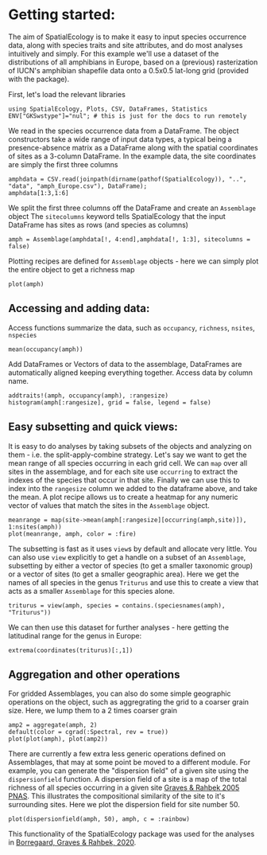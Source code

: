 # Getting started:

The aim of SpatialEcology is to make it easy to input species occurrence data, along with species traits and site attributes, 
and do most analyses intuitively and simply. For this example we'll use a dataset of the distributions of all amphibians
in Europe, based on a (previous) rasterization of IUCN's amphibian shapefile data onto a 0.5x0.5 lat-long grid (provided 
with the package).

First, let's load the relevant libraries
```@example tutorial
using SpatialEcology, Plots, CSV, DataFrames, Statistics
ENV["GKSwstype"]="nul"; # this is just for the docs to run remotely
```

We read in the species occurrence data from a DataFrame.
The object constructors take a wide range of input data types, a typical being a presence-absence matrix 
as a DataFrame along with the spatial coordinates of sites as a 3-column DataFrame.
In the example data, the site coordinates are simply the first three columns
```@example tutorial
amphdata = CSV.read(joinpath(dirname(pathof(SpatialEcology)), "..", "data", "amph_Europe.csv"), DataFrame);
amphdata[1:3,1:6]
```

We split the first three columns off the DataFrame and create an `Assemblage` object
The `sitecolumns` keyword tells SpatialEcology that the input DataFrame has sites as rows (and species as columns)
```@example tutorial
amph = Assemblage(amphdata[!, 4:end],amphdata[!, 1:3], sitecolumns = false)
```

Plotting recipes are defined for `Assemblage` objects - here we can simply plot the entire object to get a richness map
```@example tutorial
plot(amph)
```

## Accessing and adding data:
Access functions summarize the data, such as `occupancy`, `richness`, `nsites`, `nspecies`
```@example tutorial
mean(occupancy(amph))
```
Add DataFrames or Vectors of data to the assemblage, DataFrames are automatically aligned keeping everything together. Access data by column name.
```@example tutorial
addtraits!(amph, occupancy(amph), :rangesize)
histogram(amph[:rangesize], grid = false, legend = false)
```

## Easy subsetting and quick views:
It is easy to do analyses by taking subsets of the objects and analyzing on them - i.e.
the split-apply-combine strategy. Let's say we want to get the mean range of all species 
occurring in each grid cell. We can `map` over all sites in the assemblage, and for each
site use `occurring` to extract the indexes of the species that occur in that site. Finally
we can use this to index into the `rangesize` column we added to the dataframe above, and 
take the mean. A plot recipe allows us to create a heatmap for any numeric vector of values
that match the sites in the `Assemblage` object.
```@example tutorial
meanrange = map(site->mean(amph[:rangesize][occurring(amph,site)]), 1:nsites(amph))
plot(meanrange, amph, color = :fire)
```

The subsetting is fast as it uses `view`s by default and allocate very little. You
can also use `view` explicitly to get a handle on a subset of an `Assemblage`, subsetting
by either a vector of species (to get a smaller taxonomic group) or a vector of sites (to
get a smaller geographic area). Here we get the names of all species in the genus `Triturus`
and use this to create a view that acts as a smaller `Assemblage` for this species alone.
```@example tutorial
triturus = view(amph, species = contains.(speciesnames(amph), "Triturus"))
```
We can then use this dataset for further analyses - here getting the latitudinal range for
the genus in Europe:
```@example tutorial
extrema(coordinates(triturus)[:,1])
```

## Aggregation and other operations
For gridded Assemblages, you can also do some simple geographic operations on the object,
such as aggregrating the grid to a coarser grain size. Here, we lump them to a 2 times
coarser grain
```@example tutorial
amp2 = aggregate(amph, 2)
default(color = cgrad(:Spectral, rev = true))
plot(plot(amph), plot(amp2))
```

There are currently a few extra less generic operations defined on Assemblages, that
may at some point be moved to a different module. For example, you can generate the 
"dispersion field" of a given site using the `dispersionfield` function. A dispersion
field of a site is a map of the total richness of all species occurring in a given site 
[Graves & Rahbek 2005 PNAS](http://macroecointern.dk/pdf-reprints/Graves_and_Rahbek_PNAS_2005.pdf).
This illustrates the compositional similarity of the site to it's surrounding sites. Here
we plot the dispersion field for site number 50. 
```@example tutorial
plot(dispersionfield(amph, 50), amph, c = :rainbow)
```
This functionality of the SpatialEcology package was used for the analyses in [Borregaard, Graves & Rahbek, 2020](http://macroecointern.dk/pdf-reprints/Borregaard_2020_Nature.pdf).

